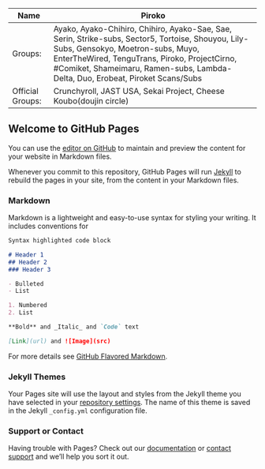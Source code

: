 Name | Piroko
------------ | -------------
Groups: | Ayako, Ayako-Chihiro, Chihiro, Ayako-Sae, Sae, Serin, Strike-subs, Sector5, Tortoise, Shouyou, Lily-Subs, Gensokyo, Moetron-subs, Muyo, EnterTheWired, TenguTrans, Piroko, ProjectCirno, #Comiket, Shameimaru, Ramen-subs, Lambda-Delta, Duo, Erobeat, Piroket Scans/Subs
Official Groups: | Crunchyroll, JAST USA, Sekai Project, Cheese Koubo(doujin circle)

## Welcome to GitHub Pages

You can use the [editor on GitHub](https://github.com/Piroko/piroko.github.io/edit/master/README.md) to maintain and preview the content for your website in Markdown files.

Whenever you commit to this repository, GitHub Pages will run [Jekyll](https://jekyllrb.com/) to rebuild the pages in your site, from the content in your Markdown files.

### Markdown

Markdown is a lightweight and easy-to-use syntax for styling your writing. It includes conventions for

```markdown
Syntax highlighted code block

# Header 1
## Header 2
### Header 3

- Bulleted
- List

1. Numbered
2. List

**Bold** and _Italic_ and `Code` text

[Link](url) and ![Image](src)
```

For more details see [GitHub Flavored Markdown](https://guides.github.com/features/mastering-markdown/).

### Jekyll Themes

Your Pages site will use the layout and styles from the Jekyll theme you have selected in your [repository settings](https://github.com/Piroko/piroko.github.io/settings). The name of this theme is saved in the Jekyll `_config.yml` configuration file.

### Support or Contact

Having trouble with Pages? Check out our [documentation](https://help.github.com/categories/github-pages-basics/) or [contact support](https://github.com/contact) and we’ll help you sort it out.

